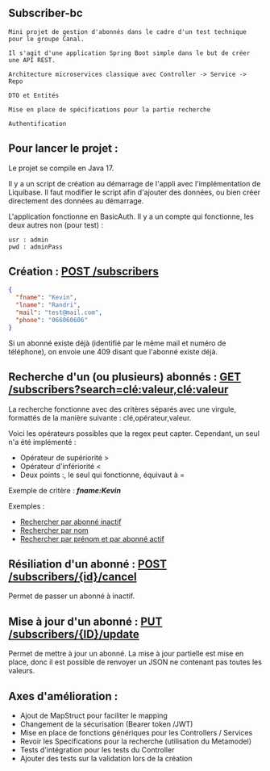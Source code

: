 Subscriber-bc
-

    Mini projet de gestion d'abonnés dans le cadre d'un test technique pour le groupe Canal.

    Il s'agit d'une application Spring Boot simple dans le but de créer une API REST.
    
    Architecture microservices classique avec Controller -> Service -> Repo 
    
    DTO et Entités
    
    Mise en place de spécifications pour la partie recherche

    Authentification

Pour lancer le projet :
-

Le projet se compile en Java 17.

Il y a un script de création au démarrage de l'appli avec l'implémentation de Liquibase. Il faut modifier le
script afin d'ajouter des données, ou bien créer directement des données au démarrage.

L'application fonctionne en BasicAuth. Il y a un compte qui fonctionne, les deux autres non (pour test) :

    usr : admin 
    pwd : adminPass

Création : [POST /subscribers]()
-

```json
{
  "fname": "Kevin",
  "lname": "Randri",
  "mail": "test@mail.com",
  "phone": "066060606"
}
```

Si un abonné existe déjà (identifié par le même mail et numéro de téléphone), on envoie une 409 disant que l'abonné
existe déjà.

Recherche d'un (ou plusieurs) abonnés : [GET /subscribers?search=clé:valeur,clé:valeur]()
-

La recherche fonctionne avec des critères séparés avec une virgule, formattés de la manière suivante :
clé,opérateur,valeur.

Voici les opérateurs possibles que la regex peut capter. Cependant, un seul n'a été implémenté :

- Opérateur de supériorité >
- Opérateur d'infériorité <
- Deux points :, le seul qui fonctionne, équivaut à =

Exemple de critère : ***fname:Kevin***

Exemples :

- [Rechercher par abonné inactif](http://localhost:8080/subscribers?search=isActiv:false)
- [Rechercher par nom](http://localhost:8080/subscribers?search=lname:Randri)
- [Rechercher par prénom et par abonné actif](http://localhost:8080/subscribers?search=isActiv:true,fname:Kevin)

Résiliation d'un abonné : [POST /subscribers/{id}/cancel]()
-
Permet de passer un abonné à inactif.

Mise à jour d'un abonné : [PUT /subscribers/{ID}/update]()
-

Permet de mettre à jour un abonné. La mise à jour partielle est mise en place, donc il est possible de renvoyer un JSON
ne contenant pas toutes les valeurs.


Axes d'amélioration :
-

- Ajout de MapStruct pour faciliter le mapping
- Changement de la sécurisation (Bearer token /JWT)
- Mise en place de fonctions génériques pour les Controllers / Services
- Revoir les Specifications pour la recherche (utilisation du Metamodel)
- Tests d'intégration pour les tests du Controller
- Ajouter des tests sur la validation lors de la création
